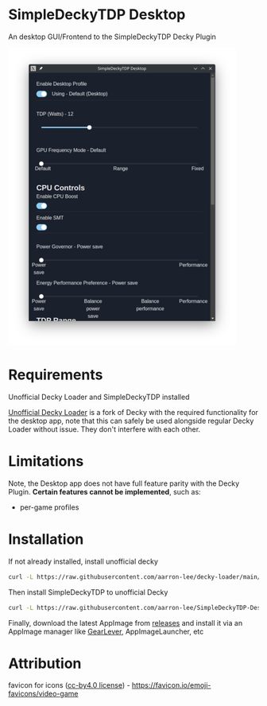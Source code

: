 # SimpleDeckyTDP Desktop

An desktop GUI/Frontend to the SimpleDeckyTDP Decky Plugin

![app](./img/app1.png)

# Requirements

Unofficial Decky Loader and SimpleDeckyTDP installed

[Unofficial Decky Loader](https://github.com/aarron-lee/decky-loader) is a fork of Decky with the required functionality for the desktop app, note that this can safely be used alongside regular Decky Loader without issue. They don't interfere with each other.

# Limitations

Note, the Desktop app does not have full feature parity with the Decky Plugin. **Certain features cannot be implemented**, such as:

- per-game profiles

# Installation

If not already installed, install unofficial decky

```bash
curl -L https://raw.githubusercontent.com/aarron-lee/decky-loader/main/dist/install_release.sh | sh
```

Then install SimpleDeckyTDP to unofficial Decky

```bash
curl -L https://raw.githubusercontent.com/aarron-lee/SimpleDeckyTDP-Desktop/main/install.sh | sh
```

Finally, download the latest AppImage from [releases](https://github.com/aarron-lee/SimpleDeckyTDP-Desktop/releases) and install it via an AppImage manager like [GearLever](https://flathub.org/apps/it.mijorus.gearlever), AppImageLauncher, etc

# Attribution

favicon for icons ([cc-by4.0 license](https://creativecommons.org/licenses/by/4.0/)) - https://favicon.io/emoji-favicons/video-game
